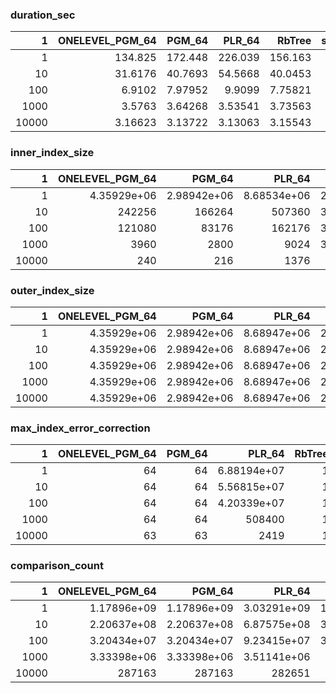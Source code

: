 ### duration_sec

|     1 |   ONELEVEL_PGM_64 |    PGM_64 |    PLR_64 |    RbTree |   standard_merge |
|------:|------------------:|----------:|----------:|----------:|-----------------:|
|     1 |         134.825   | 172.448   | 226.039   | 156.163   |         15.7026  |
|    10 |          31.6176  |  40.7693  |  54.5668  |  40.0453  |          7.94438 |
|   100 |           6.9102  |   7.97952 |   9.9099  |   7.75821 |          7.47103 |
|  1000 |           3.5763  |   3.64268 |   3.53541 |   3.73563 |          6.75575 |
| 10000 |           3.16623 |   3.13722 |   3.13063 |   3.15543 |          7.36155 |

### inner_index_size

|     1 |   ONELEVEL_PGM_64 |           PGM_64 |           PLR_64 |           RbTree |   standard_merge |
|------:|------------------:|-----------------:|-----------------:|-----------------:|-----------------:|
|     1 |       4.35929e+06 |      2.98942e+06 |      8.68534e+06 |      2.83349e+09 |              nan |
|    10 |  242256           | 166264           | 507360           |      3.85691e+08 |              nan |
|   100 |  121080           |  83176           | 162176           |      3.98544e+07 |              nan |
|  1000 |    3960           |   2800           |   9024           |      3.99856e+06 |              nan |
| 10000 |     240           |    216           |   1376           | 400000           |              nan |

### outer_index_size

|     1 |   ONELEVEL_PGM_64 |      PGM_64 |      PLR_64 |      RbTree |   standard_merge |
|------:|------------------:|------------:|------------:|------------:|-----------------:|
|     1 |       4.35929e+06 | 2.98942e+06 | 8.68947e+06 | 2.83366e+09 |              nan |
|    10 |       4.35929e+06 | 2.98942e+06 | 8.68947e+06 | 2.83366e+09 |              nan |
|   100 |       4.35929e+06 | 2.98942e+06 | 8.68947e+06 | 2.83366e+09 |              nan |
|  1000 |       4.35929e+06 | 2.98942e+06 | 8.68947e+06 | 2.83366e+09 |              nan |
| 10000 |       4.35929e+06 | 2.98942e+06 | 8.68947e+06 | 2.83366e+09 |              nan |

### max_index_error_correction

|     1 |   ONELEVEL_PGM_64 |   PGM_64 |           PLR_64 |   RbTree |   standard_merge |
|------:|------------------:|---------:|-----------------:|---------:|-----------------:|
|     1 |                64 |       64 |      6.88194e+07 |        1 |              nan |
|    10 |                64 |       64 |      5.56815e+07 |        1 |              nan |
|   100 |                64 |       64 |      4.20339e+07 |        1 |              nan |
|  1000 |                64 |       64 | 508400           |        1 |              nan |
| 10000 |                63 |       63 |   2419           |        1 |              nan |

### comparison_count

|     1 |   ONELEVEL_PGM_64 |           PGM_64 |           PLR_64 |           RbTree |   standard_merge |
|------:|------------------:|-----------------:|-----------------:|-----------------:|-----------------:|
|     1 |       1.17896e+09 |      1.17896e+09 |      3.03291e+09 |      1.41686e+08 |      1.41679e+08 |
|    10 |       2.20637e+08 |      2.20637e+08 |      6.87575e+08 |      3.39517e+07 |      8.04838e+07 |
|   100 |       3.20434e+07 |      3.20434e+07 |      9.23415e+07 |      3.93013e+06 |      7.18378e+07 |
|  1000 |       3.33398e+06 |      3.33398e+06 |      3.51141e+06 | 399248           |      7.09414e+07 |
| 10000 |  287163           | 287163           | 282651           |  39996           |      7.08486e+07 |

